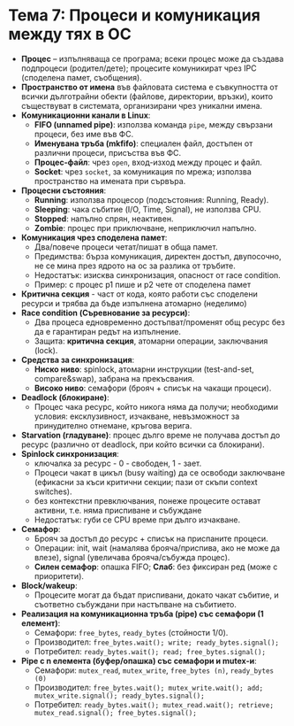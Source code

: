 # Тема 7: Процеси и комуникация между тях в ОС

- **Процес** – изпълняваща се програма; всеки процес може да създава подпроцеси (родител/дете); процесите комуникират чрез IPC (споделена памет, съобщения).
- **Пространство от имена** във файловата система е съвкупността от всички дълготрайни обекти (файлове, директории, връзки), които съществуват в системата, организирани чрез уникални имена.
- **Комуникационни канали в Linux**:
    - **FIFO (unnamed pipe)**: използва команда `pipe`, между свързани процеси, без име във ФС.
    - **Именувана тръба (mkfifo)**: специален файл, достъпен от различни процеси, присъства във ФС.
    - **Процес-файл**: чрез `open`, вход-изход между процес и файл.
    - **Socket**: чрез `socket`, за комуникация по мрежа; използва пространство на имената при сървъра.
- **Процесни състояния**:
    - **Running**: използва процесор (подсъстояния: Running, Ready).
    - **Sleeping**: чака събитие (I/O, Time, Signal), не използва CPU.
    - **Stopped**: напълно спрян, неактивен.
    - **Zombie**: процес при приключване, неприключил напълно.
- **Комуникация чрез споделена памет**:
    - Два/повече процеси четат/пишат в обща памет.
    - Предимства: бърза комуникация, директен достъп, двупосочно, не се мина през ядрото на ос за разлика от тръбите.
    - Недостатък: изисква синхронизация, опасност от race condition.
    - Пример: с процес p1 пише и p2 чете от споделена памет
- **Критична секция** - част от кода, която работи със споделени ресурси и трябва да бъде изпълнена атомарно (неделимо)
- **Race condition (Съревнование за ресурси)**:
    - Два процеса едновременно достъпват/променят общ ресурс без да е гарантиран редът на изпълнение.
    - Защита: **критична секция**, атомарни операции, заключвания (lock).
- **Средства за синхронизация**:
    - **Ниско ниво**: spinlock, атомарни инструкции (test-and-set, compare&swap), забрана на прекъсвания.
    - **Високо ниво**: семафори (брояч + списък на чакащи процеси).
- **Deadlock (блокиране)**:
    - Процес чака ресурс, който никога няма да получи; необходими условия: ексклузивност, изчакване, невъзможност за принудително отнемане, кръгова верига.
- **Starvation (гладуване)**: процес дълго време не получава достъп до ресурс (различно от deadlock, при който всички са блокирани).
- **Spinlock синхронизация**:
    - ключалка за ресурс - 0 - свободен, 1 - зает.
    - Процеси чакат в цикъл (busy waiting) да се освободи заключване (ефикасни за къси критични секции; пази от скъпи context switches).
    - без контекстни превключвания, понеже процесите остават активни, т.е. няма приспиване и събуждане
    - Недостатък: губи се CPU време при дълго изчакване.
- **Семафор**:
    - Брояч за достъп до ресурс + списък на приспаните процеси.
    - Операции: init, wait (намалява брояча/приспива, ако не може да влезе), signal (увеличава брояча/събужда процес).
    - **Силен семафор**: опашка FIFO; **Слаб**: без фиксиран ред (може с приоритети).
- **Block/wakeup**:
    - Процесите могат да бъдат приспивани, докато чакат събитие, и съответно събуждани при настъпване на събитието.
- **Реализация на комуникационна тръба (pipe) със семафори (1 елемент)**:
    - Семaфори: `free_bytes`, `ready_bytes` (стойности 1/0).
    - Производител: `free_bytes.wait(); write; ready_bytes.signal();`
    - Потребител: `ready_bytes.wait(); read; free_bytes.signal();`
- **Pipe с n елемента (буфер/опашка) със семафори и mutex-и**:
    - Семaфори: `mutex_read`, `mutex_write`, `free_bytes (n)`, `ready_bytes (0)`
    - Производител: `free_bytes.wait(); mutex_write.wait(); add; mutex_write.signal(); ready_bytes.signal();`
    - Потребител: `ready_bytes.wait(); mutex_read.wait(); retrieve; mutex_read.signal(); free_bytes.signal();`
